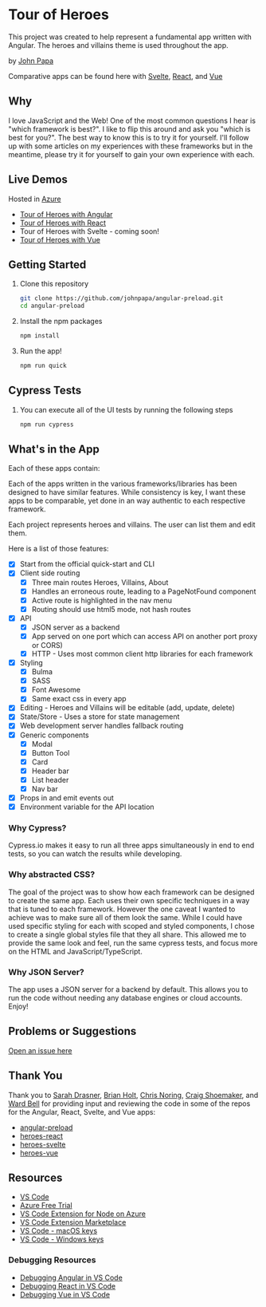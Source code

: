 # Tour of Heroes

This project was created to help represent a fundamental app written with Angular. The heroes and villains theme is used throughout the app.

by [John Papa](http://twitter.com/john_papa)

Comparative apps can be found here with [Svelte](https://github.com/johnpapa/heroes-svelte), [React](https://github.com/johnpapa/heroes-react), and [Vue](https://github.com/johnpapa/heroes-vue)

## Why

I love JavaScript and the Web! One of the most common questions I hear is "which framework is best?". I like to flip this around and ask you "which is best for you?". The best way to know this is to try it for yourself. I'll follow up with some articles on my experiences with these frameworks but in the meantime, please try it for yourself to gain your own experience with each.

## Live Demos

Hosted in [Azure](https://azure.microsoft.com/en-us/free/?wt.mc_id=heroesangular-github-jopapa)

- [Tour of Heroes with Angular](https://papa-angular-preload.azurewebsites.net)
- [Tour of Heroes with React](https://papa-heroes-react.azurewebsites.net)
- Tour of Heroes with Svelte - coming soon!
- [Tour of Heroes with Vue](https://papa-heroes-vue.azurewebsites.net)

## Getting Started

1. Clone this repository

   ```bash
   git clone https://github.com/johnpapa/angular-preload.git
   cd angular-preload
   ```

1. Install the npm packages

   ```bash
   npm install
   ```

1. Run the app!

   ```bash
   npm run quick
   ```

## Cypress Tests

1. You can execute all of the UI tests by running the following steps

   ```bash
   npm run cypress
   ```

## What's in the App

Each of these apps contain:

Each of the apps written in the various frameworks/libraries has been designed to have similar features. While consistency is key, I want these apps to be comparable, yet done in an way authentic to each respective framework.

Each project represents heroes and villains. The user can list them and edit them.

Here is a list of those features:

- [x] Start from the official quick-start and CLI
- [x] Client side routing
  - [x] Three main routes Heroes, Villains, About
  - [x] Handles an erroneous route, leading to a PageNotFound component
  - [x] Active route is highlighted in the nav menu
  - [x] Routing should use html5 mode, not hash routes
- [x] API
  - [x] JSON server as a backend
  - [x] App served on one port which can access API on another port proxy or CORS)
  - [x] HTTP - Uses most common client http libraries for each framework
- [x] Styling
  - [x] Bulma
  - [x] SASS
  - [x] Font Awesome
  - [x] Same exact css in every app
- [x] Editing - Heroes and Villains will be editable (add, update, delete)
- [x] State/Store - Uses a store for state management
- [x] Web development server handles fallback routing
- [x] Generic components
  - [x] Modal
  - [x] Button Tool
  - [x] Card
  - [x] Header bar
  - [x] List header
  - [x] Nav bar
- [x] Props in and emit events out
- [x] Environment variable for the API location

### Why Cypress?

Cypress.io makes it easy to run all three apps simultaneously in end to end tests, so you can watch the results while developing.

### Why abstracted CSS?

The goal of the project was to show how each framework can be designed to create the same app. Each uses their own specific techniques in a way that is tuned to each framework. However the one caveat I wanted to achieve was to make sure all of them look the same. While I could have used specific styling for each with scoped and styled components, I chose to create a single global styles file that they all share. This allowed me to provide the same look and feel, run the same cypress tests, and focus more on the HTML and JavaScript/TypeScript.

### Why JSON Server?

The app uses a JSON server for a backend by default. This allows you to run the code without needing any database engines or cloud accounts. Enjoy!

## Problems or Suggestions

[Open an issue here](/issues)

## Thank You

Thank you to [Sarah Drasner](https://twitter.com/), [Brian Holt](https://twitter.com/), [Chris Noring](https://twitter.com/), [Craig Shoemaker](https://twitter.com/), and [Ward Bell](https://twitter.com/wardbell) for providing input and reviewing the code in some of the repos for the Angular, React, Svelte, and Vue apps:

- [angular-preload](https://github.com/johnpapa/angular-preload)
- [heroes-react](https://github.com/johnpapa/heroes-react)
- [heroes-svelte](https://github.com/johnpapa/heroes-svelte)
- [heroes-vue](https://github.com/johnpapa/heroes-vue)

## Resources

- [VS Code](https://code.visualstudio.com?wt.mc_id=heroesangular-github-jopapa)
- [Azure Free Trial](https://azure.microsoft.com/en-us/free/?wt.mc_id=heroesangular-github-jopapa)
- [VS Code Extension for Node on Azure](https://marketplace.visualstudio.com/items?itemName=ms-vscode.vscode-node-azure-pack&WT.mc_id=heroesangular-github-jopapa)
- [VS Code Extension Marketplace](https://marketplace.visualstudio.com/vscode?wt.mc_id=heroesangular-github-jopapa)
- [VS Code - macOS keys](https://code.visualstudio.com/shortcuts/keyboard-shortcuts-macos.pdf?WT.mc_id=heroesangular-github-jopapa)
- [VS Code - Windows keys](https://code.visualstudio.com/shortcuts/keyboard-shortcuts-windows.pdf?WT.mc_id=heroesangular-github-jopapa)

### Debugging Resources

- [Debugging Angular in VS Code](https://code.visualstudio.com/docs/nodejs/angular-tutorial?wt.mc_id=heroesangular-github-jopapa)
- [Debugging React in VS Code](https://code.visualstudio.com/docs/nodejs/reactjs-tutorial?wt.mc_id=heroesangular-github-jopapa)
- [Debugging Vue in VS Code](https://code.visualstudio.com/docs/nodejs/vuejs-tutorial?wt.mc_id=heroesangular-github-jopapa)
